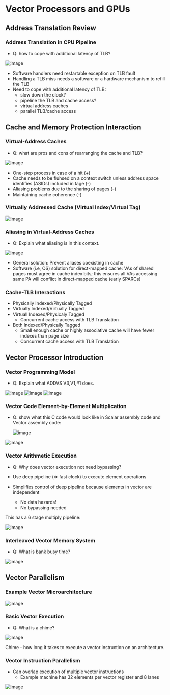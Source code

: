 # Vector Processors and GPUs

## Address Translation Review

### Address Translation in CPU Pipeline
- Q: how to cope with additional latency of TLB?
  
![image](https://github.com/coolnikitav/coding-lessons/assets/30304422/f9512ad9-8a40-40ad-8b45-68b536072441)

- Software handlers need restartable exception on TLB fault
- Handling a TLB miss needs a software or a hardware mechanism to refill the TLB
- Need to cope with additional latency of TLB:
  - slow down the clock?
  - pipeline the TLB and cache access?
  - virtual address caches
  - parallel TLB/cache access
 
## Cache and Memory Protection Interaction

### Virtual-Address Caches
- Q: what are pros and cons of rearranging the cache and TLB?
  
![image](https://github.com/coolnikitav/coding-lessons/assets/30304422/6b10bcd9-35ac-4ab7-8337-44dc2fa1b92c)

- One-step process in case of a hit (+)
- Cache needs to be fluhsed on a context switch unless address space identifies (ASIDs) included in tage (-)
- Aliasing problems due to the sharing of pages (-)
- Maintaining cache coherence (-)

### Virtually Addressed Cache (Virtual Index/Virtual Tag)

![image](https://github.com/coolnikitav/coding-lessons/assets/30304422/448d12a6-7d4e-482f-8a1b-9f0ba4e7e07f)

### Aliasing in Virtual-Address Caches
- Q: Explain what aliasing is in this context.
  
![image](https://github.com/coolnikitav/coding-lessons/assets/30304422/dc65b5fc-5398-4a2e-83ef-6a50b509761c)

- General solution: Prevent aliases coexisting in cache
- Software (i.e, OS) solution for direct-mapped cache: VAs of shared pages must agree in cache index bits; this ensures all VAs accessing same PA will conflict in direct-mapped cache (early SPARCs)

### Cache-TLB Interactions
- Physically Indexed/Physically Tagged
- Virtually Indexed/Virtually Tagged
- Virtuall Indexed/Physicaly Tagged
  - Concurrent cache access with TLB Translation
- Both Indexed/Physically Tagged
  - Small enough cache or highly associative cache will have fewer indexes than page size
  - Concurrent cache access with TLB Translation
 
## Vector Processor Introduction
### Vector Programming Model
- Q: Explain what ADDVS V3,V1,#1 does.
  
![image](https://github.com/coolnikitav/coding-lessons/assets/30304422/e55e6831-fe7b-4160-a634-6d0d79b1b84f)
![image](https://github.com/coolnikitav/coding-lessons/assets/30304422/a3be3bcd-dcea-407c-b782-559626685c75)
![image](https://github.com/coolnikitav/coding-lessons/assets/30304422/5310042b-937a-4773-9b35-c3fa3ff27fa4)

### Vector Code Element-by-Element Multiplication
- Q: show what this C code would look like in Scalar assembly code and Vector assembly code:

  ![image](https://github.com/coolnikitav/coding-lessons/assets/30304422/049060a8-1570-403d-b199-355df278aec0)

![image](https://github.com/coolnikitav/coding-lessons/assets/30304422/557ec859-1cf0-48e5-8865-6b53bb44b8af)

### Vector Arithmetic Execution
- Q: Why does vector execution not need bypassing?
  
- Use deep pipeline (=> fast clock) to execute element operations
- Simplifies control of deep pipeline because elements in vector are independent
  - No data hazards!
  - No bypassing needed

This has a 6 stage multiply pipeline:

![image](https://github.com/coolnikitav/coding-lessons/assets/30304422/56547519-3510-46d3-9014-73daa2402ea1)

### Interleaved Vector Memory System
- Q: What is bank busy time?
  
![image](https://github.com/coolnikitav/coding-lessons/assets/30304422/b1dffd60-abf0-4d36-9fe9-aa446f3204e6)

## Vector Parallelism
### Example Vector Microarchitecture
![image](https://github.com/coolnikitav/coding-lessons/assets/30304422/0f2e5643-ab47-43a9-b5e8-5e08e140f2cc)

### Basic Vector Execution
- Q: What is a chime?
  
![image](https://github.com/coolnikitav/coding-lessons/assets/30304422/b7b2e4da-8032-4e9c-87e9-74ba60a470de)

Chime - how long it takes to execute a vector instruction on an architecture.

### Vector Instruction Parallelism
- Can overlap execution of multiple vector instructions
  - Example machine has 32 elements per vector register and 8 lanes
 
![image](https://github.com/coolnikitav/coding-lessons/assets/30304422/229bed20-6b1d-4cfb-9af9-39e3347bfec4)
